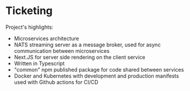 # Ticketing

Project's highlights:
  * Microservices architecture
  * NATS streaming server as a message broker, used for async communication between microservices
  * Next.JS for server side rendering on the client service
  * Written in Typescript
  * "common" npm published package for code shared between services
  * Docker and Kubernetes with development and production manifests used with Github actions for CI/CD
